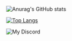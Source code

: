 ![Anurag's GitHub stats](https://github-readme-stats.vercel.app/api?username=rwendell&count_private=true&show_icons=true&title_color=dbbc7f&text_color=d3c6aa&icon_color=d699b6&border_color=dbbc7f&bg_color=2b3339)

[![Top Langs](https://github-readme-stats.vercel.app/api/top-langs/?username=rwendell)](https://github.com/anuraghazra/github-readme-stats)

![My Discord](https://api.fusionsid.xyz/api/discord/image?user_id=122483223371448322&resize_width=150)

